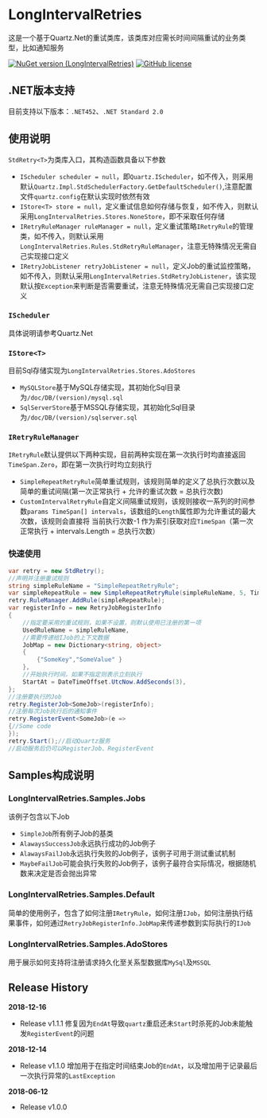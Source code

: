 # LongIntervalRetries
这是一个基于Quartz.Net的重试类库，该类库对应需长时间间隔重试的业务类型，比如通知服务

[![NuGet version (LongIntervalRetries)](https://img.shields.io/nuget/v/LongIntervalRetries.svg?style=flat-square)](https://www.nuget.org/packages/LongIntervalRetries/)
[![GitHub license](https://img.shields.io/badge/license-Apache2.0-blue.svg)](https://www.apache.org/licenses/LICENSE-2.0)

## .NET版本支持
目前支持以下版本：`.NET452`、`.NET Standard 2.0`

## 使用说明
`StdRetry<T>`为类库入口，其构造函数具备以下参数   
* `IScheduler scheduler = null`，即`Quartz.IScheduler`，如不传入，则采用默认`Quartz.Impl.StdSchedulerFactory.GetDefaultScheduler()`,注意配置文件`quartz.config`在默认实现时依然有效
* `IStore<T> store = null`，定义重试信息如何存储与恢复，如不传入，则默认采用`LongIntervalRetries.Stores.NoneStore`，即不采取任何存储
* `IRetryRuleManager ruleManager = null`，定义重试策略`IRetryRule`的管理类，如不传入，则默认采用`LongIntervalRetries.Rules.StdRetryRuleManager`，注意无特殊情况无需自己实现接口定义
* `IRetryJobListener retryJobListener = null`，定义Job的重试监控策略，如不传入，则默认采用`LongIntervalRetries.StdRetryJobListener`，该实现默认按`Exception`来判断是否需要重试，注意无特殊情况无需自己实现接口定义

### `IScheduler`
具体说明请参考Quartz.Net

### `IStore<T>`
目前Sql存储实现为`LongIntervalRetries.Stores.AdoStores`
* `MySQLStore`基于MySQL存储实现，其初始化Sql目录为`/doc/DB/(version)/mysql.sql`
* `SqlServerStore`基于MSSQL存储实现，其初始化Sql目录为`/doc/DB/(version)/sqlserver.sql`

### `IRetryRuleManager`
`IRetryRule`默认提供以下两种实现，目前两种实现在第一次执行时均直接返回 `TimeSpan.Zero`，即在第一次执行时均立刻执行
* `SimpleRepeatRetryRule`简单重试规则，该规则简单的定义了总执行次数以及简单的重试间隔(第一次正常执行 + 允许的重试次数 = 总执行次数)
* `CustomIntervalRetryRule`自定义间隔重试规则，该规则接收一系列的时间参数`params TimeSpan[] intervals`，该数组的`Length`属性即为允许重试的最大次数，该规则会直接将 当前执行次数-1 作为索引获取对应`TimeSpan`（第一次正常执行 + intervals.Length = 总执行次数）

### 快速使用
```csharp
var retry = new StdRetry();
//声明并注册重试规则
string simpleRuleName = "SimpleRepeatRetryRule";
var simpleRepeatRule = new SimpleRepeatRetryRule(simpleRuleName, 5, TimeSpan.FromSeconds(2));
retry.RuleManager.AddRule(simpleRepeatRule);
var registerInfo = new RetryJobRegisterInfo
{
    //指定要采用的重试规则，如果不设置，则默认使用已注册的第一项
    UsedRuleName = simpleRuleName,
    //需要传递给IJob的上下文数据
    JobMap = new Dictionary<string, object>
    {
        {"SomeKey","SomeValue" }
    },
    //开始执行时间，如果不指定则表示立刻执行
    StartAt = DateTimeOffset.UtcNow.AddSeconds(3),
};
//注册要执行的Job
retry.RegisterJob<SomeJob>(registerInfo);
//注册每次Job执行后的通知事件
retry.RegisterEvent<SomeJob>(e =>
{//Some code
});
retry.Start();//启动Quartz服务
//启动服务后仍可以RegisterJob、RegisterEvent
```

## Samples构成说明
### LongIntervalRetries.Samples.Jobs
该例子包含以下Job
* `SimpleJob`所有例子Job的基类
* `AlawaysSuccessJob`永远执行成功的Job例子
* `AlawaysFailJob`永远执行失败的Job例子，该例子可用于测试重试机制
* `MaybeFailJob`可能会执行失败的Job例子，该例子最符合实际情况，根据随机数来决定是否会抛出异常

### LongIntervalRetries.Samples.Default
简单的使用例子，包含了如何注册`IRetryRule`，如何注册`IJob`，如何注册执行结果事件，如何通过`RetryJobRegisterInfo.JobMap`来传递参数到实际执行的`IJob`

### LongIntervalRetries.Samples.AdoStores
用于展示如何支持将注册请求持久化至关系型数据库`MySql`及`MSSQL`

## Release History
**2018-12-16**
- Release v1.1.1 修复因为`EndAt`导致`quartz`重启还未`Start`时杀死的Job未能触发`RegisterEvent`的问题

**2018-12-14**
- Release v1.1.0 增加用于在指定时间结束Job的`EndAt`，以及增加用于记录最后一次执行异常的`LastException`

**2018-06-12**
- Release v1.0.0
